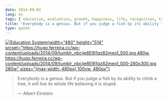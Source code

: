 ```yaml
---
date: 2014-09-03
lang: en
tags: [ education, evaluation, growth, happiness, life, recognition, talent ]
title: "Everybody is a genius. But if you judge a fish by its ability to climb"
type: quote
---
```


[![Education
System](https://hugo.ferreira.cc/wp-content/uploads/2014/09/tumblr_nbcije8E9I1qz82meo1_500.jpg){width="480"
height="514"
srcset="https://hugo.ferreira.cc/wp-content/uploads/2014/09/tumblr_nbcije8E9I1qz82meo1_500.jpg 480w, https://hugo.ferreira.cc/wp-content/uploads/2014/09/tumblr_nbcije8E9I1qz82meo1_500-280x300.jpg 280w"
sizes="(max-width: 480px) 100vw, 480px"}](https://hugo.ferreira.cc/wp-content/uploads/2014/09/tumblr_nbcije8E9I1qz82meo1_500.jpg)

> Everybody is a genius. But if you judge a fish by its ability to climb
> a tree, it will live its whole life believing it is stupid.
>
> — Albert Einstein

